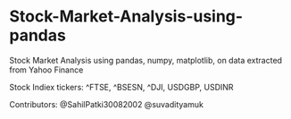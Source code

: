 # Stock-Market-Analysis-using-pandas
Stock Market Analysis using pandas, numpy, matplotlib, on data extracted from Yahoo Finance

Stock Indiex tickers: ^FTSE, ^BSESN, ^DJI, USDGBP, USDINR

Contributors:
@SahilPatki30082002
@suvadityamuk
